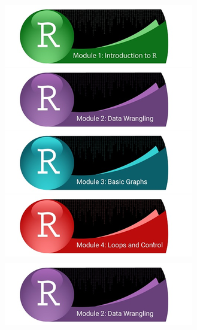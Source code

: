 
[![Getting Started](../fig/module_1_header.jpg)](http://htmlpreview.github.com/?https://github.com/mydatastory/r_intro_class/blob/master/_episodes_html/module_1_main.html)
[![Data Wrangling](../fig/module_2_header.jpg)](http://htmlpreview.github.com/?https://github.com/mydatastory/r_intro_class/blob/master/_episodes_html/module_2_main.html)
[![Basic Graphs](../fig/module_3_header.jpg)](http://htmlpreview.github.com/?https://github.com/mydatastory/r_intro_class/blob/master/_episodes_html/plot_base_r.html)
[![Loops & Control](../fig/module_4_header.jpg)](http://htmlpreview.github.com/?https://github.com/mydatastory/r_intro_class/blob/master/_episodes_html/control_flow.html)


[![Data Wrangling](../fig/module_2_header.jpg)](https://github.com/mydatastory-dev/r_intro_class/blob/master/_episodes_html/module_2_main.md)
